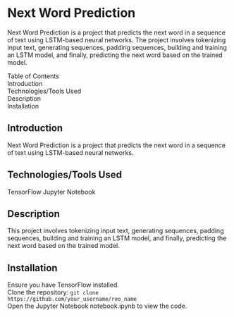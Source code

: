 # Next Word Prediction

Next Word Prediction is a project that predicts the next word in a sequence of text using LSTM-based neural networks. The project involves tokenizing input text, generating sequences, padding sequences, building and training an LSTM model, and finally, predicting the next word based on the trained model.

Table of Contents \
Introduction \
Technologies/Tools Used \
Description \
Installation

## Introduction
Next Word Prediction is a project that predicts the next word in a sequence of text using LSTM-based neural networks.

## Technologies/Tools Used
TensorFlow
Jupyter Notebook

## Description
This project involves tokenizing input text, generating sequences, padding sequences, building and training an LSTM model, and finally, predicting the next word based on the trained model.

## Installation
Ensure you have TensorFlow installed. \
Clone the repository:
`git clone https://github.com/your_username/reo_name` \
Open the Jupyter Notebook notebook.ipynb to view the code.
